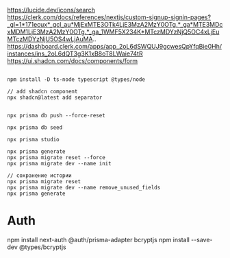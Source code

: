 https://lucide.dev/icons/search
https://clerk.com/docs/references/nextjs/custom-signup-signin-pages?_gl=1*171ecux*_gcl_au*MjExMTE3OTk4LjE3MzA2MzY0OTg.*_ga*MTE3MDcxMDM1LjE3MzA2MzY0OTg.*_ga_1WMF5X234K*MTczMDYzNjQ5OC4xLjEuMTczMDYzNjU5OS4wLjAuMA..
https://dashboard.clerk.com/apps/app_2oL6dSWQUJ9gcwesQpYfqBie0Hh/instances/ins_2oL6dQT3g3K1xB8oT8LWaie74tR
https://ui.shadcn.com/docs/components/form

```

npm install -D ts-node typescript @types/node

// add shadcn component
npx shadcn@latest add separator

```
```

npx prisma db push --force-reset

npx prisma db seed

npx prisma studio
```


```angular2html
npx prisma generate
npx prisma migrate reset --force
npx prisma migrate dev --name init

// сохранение истории
npx prisma migrate reset
npx prisma migrate dev --name remove_unused_fields
npx prisma generate
```


# Auth
npm install next-auth @auth/prisma-adapter bcryptjs
npm install --save-dev @types/bcryptjs
